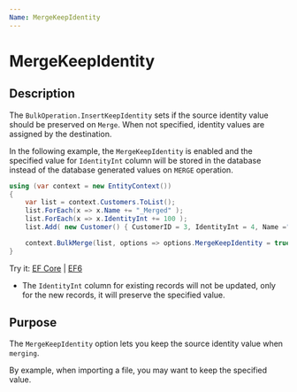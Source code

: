 ```yaml
---
Name: MergeKeepIdentity
---
```


# MergeKeepIdentity

## Description

The `BulkOperation.InsertKeepIdentity` sets if the source identity value should be preserved on `Merge`. When not specified, identity values are assigned by the destination.

In the following example, the `MergeKeepIdentity` is enabled and the specified value for `IdentityInt` column will be stored in the database instead of the database generated values on `MERGE` operation.

```csharp
using (var context = new EntityContext())
{
    var list = context.Customers.ToList();
    list.ForEach(x => x.Name += "_Merged" );
    list.ForEach(x => x.IdentityInt += 100 );
    list.Add( new Customer() { CustomerID = 3, IdentityInt = 4, Name ="Customer_C" });

    context.BulkMerge(list, options => options.MergeKeepIdentity = true);
}
```
Try it: [EF Core](https://dotnetfiddle.net/MZuywh) | [EF6](https://dotnetfiddle.net/I00rLw) 

 - The `IdentityInt` column for existing records will not be updated, only for the new records, it will preserve the specified value.

## Purpose
The `MergeKeepIdentity` option lets you keep the source identity value when `merging`.

By example, when importing a file, you may want to keep the specified value.
